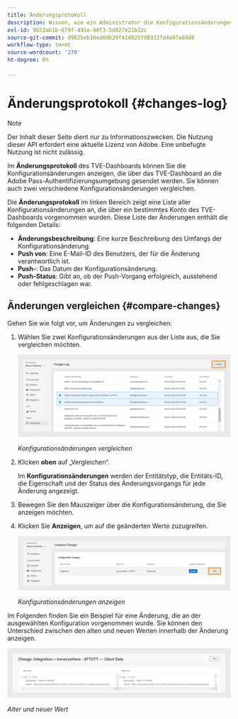 ```yaml
---
title: Änderungsprotokoll
description: Wissen, wie ein Administrator die Konfigurationsänderungen im TVE-Dashboard überwachen kann.
exl-id: 9b53a61b-679f-491e-90f3-5d827e21b32c
source-git-commit: d982beb16ea0db29f41d0257d8332fd4a07a84d8
workflow-type: tm+mt
source-wordcount: '270'
ht-degree: 0%

---
```


# Änderungsprotokoll {#changes-log}

>[!NOTE]
>
>Der Inhalt dieser Seite dient nur zu Informationszwecken. Die Nutzung dieser API erfordert eine aktuelle Lizenz von Adobe. Eine unbefugte Nutzung ist nicht zulässig.

Im **Änderungsprotokoll** des TVE-Dashboards können Sie die Konfigurationsänderungen anzeigen, die über das TVE-Dashboard an die Adobe Pass-Authentifizierungsumgebung gesendet werden. Sie können auch zwei verschiedene Konfigurationsänderungen vergleichen.

Die **Änderungsprotokoll** im linken Bereich zeigt eine Liste aller Konfigurationsänderungen an, die über ein bestimmtes Konto des TVE-Dashboards vorgenommen wurden. Diese Liste der Änderungen enthält die folgenden Details:

* **Änderungsbeschreibung**: Eine kurze Beschreibung des Umfangs der Konfigurationsänderung.
* **Push von**: Eine E-Mail-ID des Benutzers, der für die Änderung verantwortlich ist.
* **Push-**: Das Datum der Konfigurationsänderung.
* **Push-Status**: Gibt an, ob der Push-Vorgang erfolgreich, ausstehend oder fehlgeschlagen war.

## Änderungen vergleichen {#compare-changes}

Gehen Sie wie folgt vor, um Änderungen zu vergleichen:

1. Wählen Sie zwei Konfigurationsänderungen aus der Liste aus, die Sie vergleichen möchten.

   ![Konfigurationsänderungen vergleichen](../assets/tve-dashboard/new-tve-dashboard/review/review-changes-compare-button.png)

   *Konfigurationsänderungen vergleichen*

1. Klicken **oben** auf „Vergleichen“.

   Im **Konfigurationsänderungen** werden der Entitätstyp, die Entitäts-ID, die Eigenschaft und der Status des Änderungsvorgangs für jede Änderung angezeigt.

1. Bewegen Sie den Mauszeiger über die Konfigurationsänderung, die Sie anzeigen möchten.

1. Klicken Sie **Anzeigen**, um auf die geänderten Werte zuzugreifen.

   ![Konfigurationsänderungen anzeigen](../assets/tve-dashboard/new-tve-dashboard/review/review-changes-view-button.png)

   *Konfigurationsänderungen anzeigen*

Im Folgenden finden Sie ein Beispiel für eine Änderung, die an der ausgewählten Konfiguration vorgenommen wurde. Sie können den Unterschied zwischen den alten und neuen Werten innerhalb der Änderung anzeigen.

![Alter und neuer Wert](../assets/tve-dashboard/new-tve-dashboard/review/review-change-modal-view.png)

*Alter und neuer Wert*
